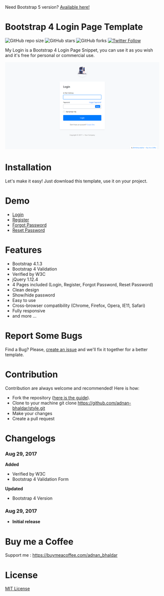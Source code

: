 Need Bootstrap 5 version? [Available here!](https://github.com/adnan-bhaldar/bootstrap-5-login-page/)

# Bootstrap 4 Login Page Template
  
  ![GitHub repo size](https://img.shields.io/github/repo-size/adnan-bhaldar/Organic-Ecommerce)
  ![GitHub stars](https://img.shields.io/github/stars/adnan-bhaldar/Organic-Ecommerce?style=social)
  ![GitHub forks](https://img.shields.io/github/forks/adnan-bhaldar/Organic-Ecommerce?style=social)
[![Twitter Follow](https://img.shields.io/twitter/follow/Adnan__Bhaldar_?style=social)](https://twitter.com/intent/follow?screen_name=Adnan__Bhaldar)

My Login is a Bootstrap 4 Login Page Snippet, you can use it as you wish and it's free for personal or commercial use.

![Preview](./readme-images/Desktop.png "Desktop Demo")

# Installation
Let's make it easy! Just download this template, use it on your project.

# Demo
- [Login](https://nauvalazhar.github.io/Bootstrap-4-Login-Page/index.html)
- [Register](https://nauvalazhar.github.io/Bootstrap-4-Login-Page/register.html)
- [Forgot Password](https://nauvalazhar.github.io/Bootstrap-4-Login-Page/forgot.html)
- [Reset Password](https://nauvalazhar.github.io/Bootstrap-4-Login-Page/reset.html)

# Features
- Bootstrap 4.1.3
- Bootstrap 4 Validation
- Verified by W3C
- jQuery 1.12.4
- 4 Pages included (Login, Register, Forgot Password, Reset Password)
- Clean design
- Show/hide password
- Easy to use
- Cross-browser compatibility (Chrome, Firefox, Opera, IE11, Safari)
- Fully responsive
- and more ...

# Report Some Bugs
Find a Bug? Please, [create an issue](https://github.com/adnan-bhaldar/style/issues) and we'll fix it together for a better template.

# Contribution
Contribution are always welcome and recommended! Here is how:

- Fork the repository ([here is the guide](https://help.github.com/articles/fork-a-repo)).
- Clone to your machine git clone https://github.com/adnan-bhaldar/style.git
- Make your changes
- Create a pull request

# Changelogs
### Aug 29, 2017
  **Added**
  * Verified by W3C
  * Bootstrap 4 Validation Form

  **Updated**
  * Bootstrap 4 Version

### Aug 29, 2017
  - **Initial release**


# Buy me a Coffee
Support me : https://buymeacoffee.com/adnan_bhaldar

# License
[MIT License](http://opensource.org/licenses/MIT)
